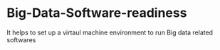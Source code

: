# Big-Data-Software-readiness
It helps to set up a virtaul machine environment to run Big data related softwares
